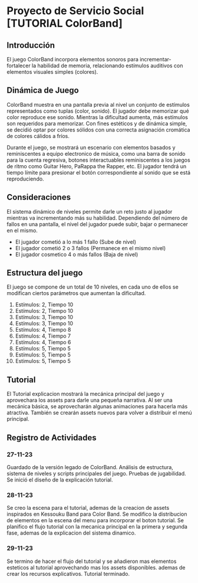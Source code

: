 # Proyecto de Servicio Social [TUTORIAL ColorBand]

## Introducción
El juego ColorBand incorpora elementos sonoros para incrementar-fortalecer la habilidad de memoria, relacionando estímulos auditivos con elementos visuales simples (colores).

## Dinámica de Juego
ColorBand muestra en una pantalla previa al nivel un conjunto de estímulos representados como tuplas (color, sonido). El jugador debe memorizar qué color reproduce ese sonido. Mientras la dificultad aumenta, más estímulos son requeridos para memorizar. Con fines estéticos y de dinámica simple, se decidió optar por colores sólidos con una correcta asignación cromática de colores cálidos a fríos.

Durante el juego, se mostrará un escenario con elementos basados y reminiscentes a equipo electronico de música, como una barra de sonido para la cuenta regresiva, botones interactuables reminiscentes a los juegos de ritmo como Guitar Hero, PaRappa the Rapper, etc. El jugador tendrá un tiempo límite para presionar el botón correspondiente al sonido que se está reproduciendo.

## Consideraciones
El sistema dinámico de niveles permite darle un reto justo al jugador mientras va incrementando más su habilidad. Dependiendo del número de fallos en una pantalla, el nivel del jugador puede subir, bajar o permanecer en el mismo.

- El jugador cometió a lo más 1 fallo (Sube de nivel)
- El jugador cometió 2 o 3 fallos (Permanece en el mismo nivel)
- El jugador cosmetico 4 o más fallos (Baja de nivel)

## Estructura del juego
El juego se compone de un total de 10 niveles, en cada uno de ellos se modifican ciertos parámetros que aumentan la dificultad.
1. Estímulos: 2, Tiempo 10
2. Estímulos: 2, Tiempo 10
3. Estímulos: 3, Tiempo 10
4. Estímulos: 3, Tiempo 10
5. Estímulos: 4, Tiempo 8
6. Estímulos: 4, Tiempo 7
7. Estímulos: 4, Tiempo 6
8. Estímulos: 5, Tiempo 5
9. Estímulos: 5, Tiempo 5
10. Estimulos: 5, Tiempo 5

## Tutorial
El Tutorial explicacion mostrará la mecánica principal del juego y aprovechara los assets para darle una pequeña narrativa. Al ser una mecánica básica, se aprovecharán algunas animaciones para hacerla más atractiva. También se crearán assets nuevos para volver a distribuir el menú principal.

## Registro de Actividades

### 27-11-23
Guardado de la versión legado de ColorBand. Análisis de estructura, sistema de niveles y scripts principales del juego. Pruebas de jugabilidad. Se inició el diseño de la explicación tutorial.

### 28-11-23
Se creo la escena para el tutorial, ademas de la creacion de assets inspirados en Kessouku Band para Color Band. Se modifico la distribucion de elementos en la escena del menu para incorporar el boton tutorial. Se planifico el flujo tutorial con la mecanica principal en la primera y segunda fase, ademas de la explicacion del sistema dinamico.

### 29-11-23
Se termino de hacer el flujo del tutorial y se añadieron mas elementos esteticos al tutorial aprovechando mas los assets disponibles. ademas de crear los recursos explicativos. Tutorial terminado.
